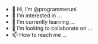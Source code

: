 - 👋 Hi, I’m @programmeruni
- 👀 I’m interested in ...
- 🌱 I’m currently learning ...
- 💞️ I’m looking to collaborate on ...
- 📫 How to reach me ...

<!---
programmeruni/programmeruni is a ✨ special ✨ repository because its `README.md` (this file) appears on your GitHub profile.
You can click the Preview link to take a look at your changes.
--->
